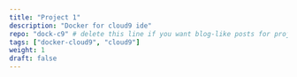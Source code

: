 ```yaml
---
title: "Project 1"
description: "Docker for cloud9 ide"
repo: "dock-c9" # delete this line if you want blog-like posts for projects
tags: ["docker-cloud9", "cloud9"]
weight: 1
draft: false
---
```

